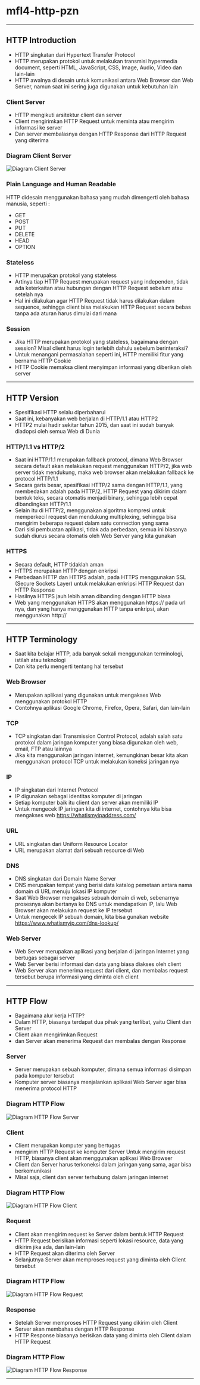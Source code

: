 # mfl4-http-pzn

---

## HTTP Introduction
- HTTP singkatan dari Hypertext Transfer Protocol
- HTTP merupakan protokol untuk melakukan transmisi hypermedia document, seperti HTML, JavaScript, CSS, Image, Audio, Video dan lain-lain
- HTTP awalnya di desain untuk komunikasi antara Web Browser dan Web Server, namun saat ini sering juga digunakan untuk kebutuhan lain

### Client Server
- HTTP mengikuti arsitektur client dan server
- Client mengirimkan HTTP Request untuk meminta atau mengirim informasi ke server
- Dan server membalasnya dengan HTTP Response dari HTTP Request yang diterima

### Diagram Client Server
![Diagram Client Server](dcs.drawio.svg)

### Plain Language and Human Readable
HTTP didesain menggunakan bahasa yang mudah dimengerti oleh bahasa manusia, seperti :
- GET
- POST
- PUT
- DELETE
- HEAD
- OPTION

### Stateless
- HTTP merupakan protokol yang stateless
- Artinya tiap HTTP Request merupakan request yang independen, tidak ada keterkaitan atau hubungan dengan HTTP Request sebelum atau setelah nya
- Hal ini dilakukan agar HTTP Request tidak harus dilakukan dalam sequence, sehingga client bisa melakukan HTTP Request secara bebas tanpa ada aturan harus dimulai dari mana

### Session
- Jika HTTP merupakan protokol yang stateless, bagaimana dengan session? Misal client harus login terlebih dahulu sebelum berinteraksi?
- Untuk menangani permasalahan seperti ini, HTTP memiliki fitur yang bernama HTTP Cookie
- HTTP Cookie memaksa client menyimpan informasi yang diberikan oleh server

---

## HTTP Version
- Spesifikasi HTTP selalu diperbaharui
- Saat ini, kebanyakan web berjalan di HTTP/1.1 atau HTTP2
- HTTP2 mulai hadir sekitar tahun 2015, dan saat ini sudah banyak diadopsi oleh semua Web di Dunia

### HTTP/1.1 vs HTTP/2
- Saat ini HTTP/1.1 merupakan fallback protocol, dimana Web Browser secara default akan melakukan request menggunakan HTTP/2, jika web server tidak mendukung, maka web browser akan melakukan fallback ke protocol HTTP/1.1
- Secara garis besar, spesifikasi HTTP/2 sama dengan HTTP/1.1, yang membedakan adalah pada HTTP/2, HTTP Request yang dikirim dalam bentuk teks, secara otomatis menjadi binary, sehingga lebih cepat dibandingkan HTTP/1.1
- Selain itu di HTTP/2, menggunakan algoritma kompresi untuk memperkecil request dan mendukung multiplexing, sehingga bisa mengirim beberapa request dalam satu connection yang sama
- Dari sisi pembuatan aplikasi, tidak ada perbedaan, semua ini biasanya sudah diurus secara otomatis oleh Web Server yang kita gunakan

### HTTPS
- Secara default, HTTP tidaklah aman
- HTTPS merupakan HTTP dengan enkripsi
- Perbedaan HTTP dan HTTPS adalah, pada HTTPS menggunakan SSL (Secure Sockets Layer) untuk melakukan enkripsi HTTP Request dan HTTP Response
- Hasilnya HTTPS jauh lebih aman dibanding dengan HTTP biasa
- Web yang menggunakan HTTPS akan menggunakan https:// pada url nya, dan yang hanya menggunakan HTTP tanpa enkripsi, akan menggunakan http://

---

## HTTP Terminology
- Saat kita belajar HTTP, ada banyak sekali menggunakan terminologi, istilah atau teknologi
- Dan kita perlu mengerti tentang hal tersebut

### Web Browser
- Merupakan aplikasi yang digunakan untuk mengakses Web menggunakan protokol HTTP
- Contohnya aplikasi Google Chrome, Firefox, Opera, Safari, dan lain-lain

### TCP
- TCP singkatan dari Transmission Control Protocol, adalah salah satu protokol dalam jaringan komputer yang biasa digunakan oleh web, email, FTP atau lainnya
- Jika kita menggunakan jaringan internet, kemungkinan besar kita akan menggunakan protocol TCP untuk melakukan koneksi jaringan nya

### IP
- IP singkatan dari Internet Protocol
- IP digunakan sebagai identitas komputer di jaringan
- Setiap komputer baik itu client dan server akan memiliki IP
- Untuk mengecek IP jaringan kita di internet, contohnya kita bisa mengakses web https://whatismyipaddress.com/

### URL
- URL singkatan dari Uniform Resource Locator
- URL merupakan alamat dari sebuah resource di Web

### DNS
- DNS singkatan dari Domain Name Server
- DNS merupakan tempat yang berisi data katalog pemetaan antara nama domain di URL menuju lokasi IP komputer
- Saat Web Browser mengakses sebuah domain di web, sebenarnya prosesnya akan bertanya ke DNS untuk mendapatkan IP, lalu Web Browser akan melakukan request ke IP tersebut
- Untuk mengecek IP sebuah domain, kita bisa gunakan website https://www.whatismyip.com/dns-lookup/

### Web Server
- Web Server merupakan aplikasi yang berjalan di jaringan Internet yang bertugas sebagai server
- Web Server berisi informasi dan data yang biasa diakses oleh client
- Web Server akan menerima request dari client, dan membalas request tersebut berupa informasi yang diminta oleh client

---

## HTTP Flow
-  Bagaimana alur kerja HTTP?
-  Dalam HTTP, biasanya terdapat dua pihak yang terlibat, yaitu Client dan Server
-  Client akan mengirimkan Request
-  dan Server akan menerima Request dan membalas dengan Response

### Server
- Server merupakan sebuah komputer, dimana semua informasi disimpan pada komputer tersebut
- Komputer server biasanya menjalankan aplikasi Web Server agar bisa menerima protocol HTTP

### Diagram HTTP Flow
![Diagram HTTP Flow Server](dhf-ser.drawio.svg)

### Client
- Client merupakan komputer yang bertugas
- mengirim HTTP Request ke komputer Server Untuk mengirim request HTTP, biasanya client akan menggunakan aplikasi Web Browser
- Client dan Server harus terkoneksi dalam jaringan yang sama, agar bisa berkomunikasi
- Misal saja, client dan server terhubung dalam jaringan internet

### Diagram HTTP Flow
![Diagram HTTP Flow Client](dhf-cli.drawio.svg)


### Request
- Client akan mengirim request ke Server dalam bentuk HTTP Request
- HTTP Request berisikan informasi seperti lokasi resource, data yang dikirim jika ada, dan lain-lain
- HTTP Request akan diterima oleh Server
- Selanjutnya Server akan memproses request yang diminta oleh Client tersebut

### Diagram HTTP Flow
![Diagram HTTP Flow Request](dhf-req.drawio.svg)

### Response
- Setelah Server memproses HTTP Request yang dikirim oleh Client
- Server akan membahas dengan HTTP Response
- HTTP Response biasanya berisikan data yang diminta oleh Client dalam HTTP Request

### Diagram HTTP Flow
![Diagram HTTP Flow Response](dhf-res.drawio.svg)

---
